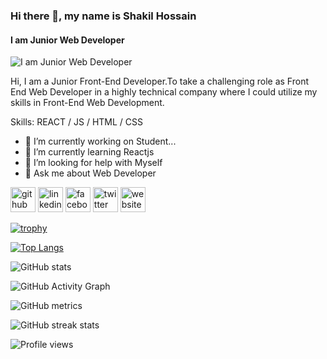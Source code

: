 ### Hi there 👋, my name is Shakil Hossain
#### I am Junior Web Developer
![I am Junior Web Developer](https://images.pexels.com/photos/34600/pexels-photo.jpg?auto=compress&cs=tinysrgb&h=400&w=900)

Hi, I am a Junior Front-End Developer.To take a challenging role as Front End Web Developer in a highly technical company where I could utilize my skills in Front-End Web Development.

Skills:  REACT / JS / HTML / CSS

- 🔭 I’m currently working on Student... 
- 🌱 I’m currently learning Reactjs 
- 🤔 I’m looking for help with Myself 
- 💬 Ask me about Web Developer 


[<img src='https://cdn.jsdelivr.net/npm/simple-icons@3.0.1/icons/github.svg' alt='github' height='40'>](https://github.com/shakil-1318)  [<img src='https://cdn.jsdelivr.net/npm/simple-icons@3.0.1/icons/linkedin.svg' alt='linkedin' height='40'>](https://www.linkedin.com/in/shakilhossain001/)  [<img src='https://cdn.jsdelivr.net/npm/simple-icons@3.0.1/icons/facebook.svg' alt='facebook' height='40'>](https://www.facebook.com/shakilhossain001)  [<img src='https://cdn.jsdelivr.net/npm/simple-icons@3.0.1/icons/twitter.svg' alt='twitter' height='40'>](https://twitter.com/mail_shakil001)  [<img src='https://cdn.jsdelivr.net/npm/simple-icons@3.0.1/icons/icloud.svg' alt='website' height='40'>](https://shakilhossain-portfolio.netlify.app/)  

[![trophy](https://github-profile-trophy.vercel.app/?username=shakil-1318)](https://github.com/ryo-ma/github-profile-trophy)

[![Top Langs](https://github-readme-stats.vercel.app/api/top-langs/?username=shakil-1318)](https://github.com/anuraghazra/github-readme-stats)

![GitHub stats](https://github-readme-stats.vercel.app/api?username=shakil-1318&show_icons=true&count_private=true)  

![GitHub Activity Graph](https://activity-graph.herokuapp.com/graph?username=shakil-1318)  

![GitHub metrics](https://metrics.lecoq.io/shakil-1318)  

![GitHub streak stats](https://github-readme-streak-stats.herokuapp.com/?user=shakil-1318)  

![Profile views](https://gpvc.arturio.dev/shakil-1318)  
